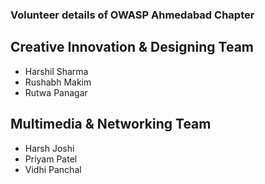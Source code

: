 ### Volunteer details of OWASP Ahmedabad Chapter

## Creative Innovation & Designing Team
* Harshil Sharma
* Rushabh Makim
* Rutwa Panagar

## Multimedia & Networking Team
* Harsh Joshi
* Priyam Patel
* Vidhi Panchal
